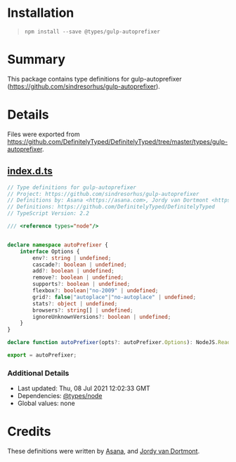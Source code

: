 # Installation
> `npm install --save @types/gulp-autoprefixer`

# Summary
This package contains type definitions for gulp-autoprefixer (https://github.com/sindresorhus/gulp-autoprefixer).

# Details
Files were exported from https://github.com/DefinitelyTyped/DefinitelyTyped/tree/master/types/gulp-autoprefixer.
## [index.d.ts](https://github.com/DefinitelyTyped/DefinitelyTyped/tree/master/types/gulp-autoprefixer/index.d.ts)
````ts
// Type definitions for gulp-autoprefixer
// Project: https://github.com/sindresorhus/gulp-autoprefixer
// Definitions by: Asana <https://asana.com>, Jordy van Dortmont <https://github.com/jordyvandortmont>
// Definitions: https://github.com/DefinitelyTyped/DefinitelyTyped
// TypeScript Version: 2.2

/// <reference types="node"/>


declare namespace autoPrefixer {
    interface Options {
        env?: string | undefined;
        cascade?: boolean | undefined;
        add?: boolean | undefined;
        remove?: boolean | undefined;
        supports?: boolean | undefined;
        flexbox?: boolean|"no-2009" | undefined;
        grid?: false|"autoplace"|"no-autoplace" | undefined;
        stats?: object | undefined;
        browsers?: string[] | undefined;
        ignoreUnknownVersions?: boolean | undefined;
    }
}

declare function autoPrefixer(opts?: autoPrefixer.Options): NodeJS.ReadWriteStream;

export = autoPrefixer;

````

### Additional Details
 * Last updated: Thu, 08 Jul 2021 12:02:33 GMT
 * Dependencies: [@types/node](https://npmjs.com/package/@types/node)
 * Global values: none

# Credits
These definitions were written by [Asana](https://asana.com), and [Jordy van Dortmont](https://github.com/jordyvandortmont).
